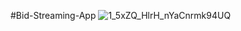 #Bid-Streaming-App
![1_5xZQ_HlrH_nYaCnrmk94UQ](https://github.com/user-attachments/assets/f63dc10d-c7c7-4da5-9a4f-4a7b4fe6c1f9)
